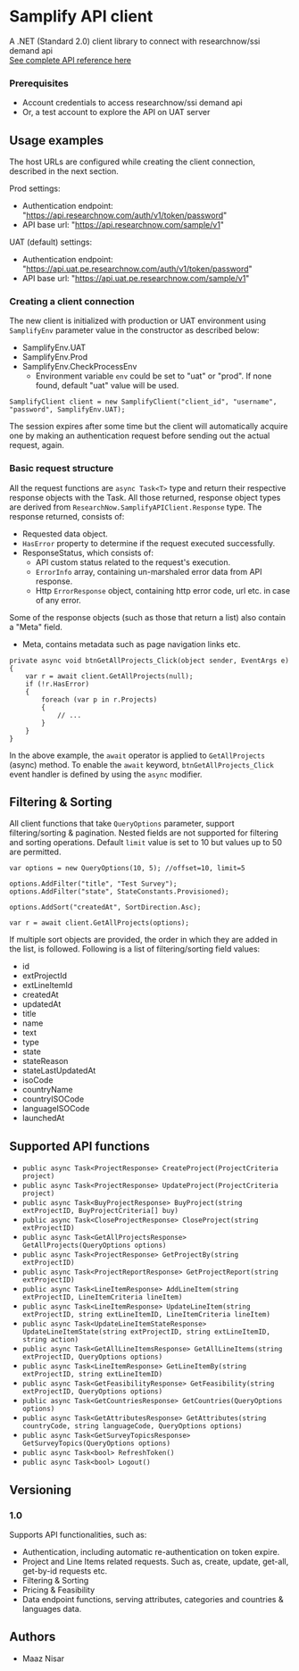 # Samplify API client

A .NET (Standard 2.0) client library to connect with researchnow/ssi demand api
<br /><a href="https://developers.researchnow.com/samplifyapi-docs" target="_blank">See complete API reference here</a>

### Prerequisites

* Account credentials to access researchnow/ssi demand api
* Or, a test account to explore the API on UAT server

## Usage examples

The host URLs are configured while creating the client connection, described in the next section.

Prod settings:
* Authentication endpoint: "https://api.researchnow.com/auth/v1/token/password"
* API base url: "https://api.researchnow.com/sample/v1"

UAT (default) settings:
* Authentication endpoint: "https://api.uat.pe.researchnow.com/auth/v1/token/password"
* API base url: "https://api.uat.pe.researchnow.com/sample/v1"

### Creating a client connection

The new client is initialized with production or UAT environment using `SamplifyEnv` parameter value in the constructor as described below:

* SamplifyEnv.UAT
* SamplifyEnv.Prod
* SamplifyEnv.CheckProcessEnv
    * Environment variable `env` could be set to "uat" or "prod". If none found, default "uat" value will be used.

```
SamplifyClient client = new SamplifyClient("client_id", "username", "password", SamplifyEnv.UAT);
```

The session expires after some time but the client will automatically acquire one by making an authentication request before sending out the actual request, again.

### Basic request structure

All the request functions are `async Task<T>` type and return their respective response objects with the Task. All those returned, response object types are derived from `ResearchNow.SamplifyAPIClient.Response` type.
The response returned, consists of:
* Requested data object.
* `HasError` property to determine if the request executed successfully.
* ResponseStatus, which consists of:
    * API custom status related to the request's execution.
    * `ErrorInfo` array, containing un-marshaled error data from API response.
    * Http `ErrorResponse` object, containing http error code, url etc. in case of any error.

Some of the response objects (such as those that return a list) also contain a "Meta" field.
* Meta, contains metadata such as page navigation links etc.

```
private async void btnGetAllProjects_Click(object sender, EventArgs e)
{
    var r = await client.GetAllProjects(null);
    if (!r.HasError)
    {
        foreach (var p in r.Projects)
        {
            // ...
        }
    }
}
```

In the above example, the `await` operator is applied to `GetAllProjects` (async) method. To enable the `await` keyword, `btnGetAllProjects_Click` event handler is defined by using the `async` modifier.

## Filtering & Sorting

All client functions that take `QueryOptions` parameter, support filtering/sorting & pagination. Nested fields are not supported for filtering and sorting operations. Default `limit` value is set to 10 but values up to 50 are permitted.

```
var options = new QueryOptions(10, 5); //offset=10, limit=5

options.AddFilter("title", "Test Survey");
options.AddFilter("state", StateConstants.Provisioned);

options.AddSort("createdAt", SortDirection.Asc);

var r = await client.GetAllProjects(options);
```

If multiple sort objects are provided, the order in which they are added in the list, is followed.
Following is a list of filtering/sorting field values:
* id
* extProjectId
* extLineItemId
* createdAt
* updatedAt
* title
* name
* text
* type
* state
* stateReason
* stateLastUpdatedAt
* isoCode
* countryName
* countryISOCode
* languageISOCode
* launchedAt

## Supported API functions

* `public async Task<ProjectResponse> CreateProject(ProjectCriteria project)`
* `public async Task<ProjectResponse> UpdateProject(ProjectCriteria project)`
* `public async Task<BuyProjectResponse> BuyProject(string extProjectID, BuyProjectCriteria[] buy)`
* `public async Task<CloseProjectResponse> CloseProject(string extProjectID)`
* `public async Task<GetAllProjectsResponse> GetAllProjects(QueryOptions options)`
* `public async Task<ProjectResponse> GetProjectBy(string extProjectID)`
* `public async Task<ProjectReportResponse> GetProjectReport(string extProjectID)`
* `public async Task<LineItemResponse> AddLineItem(string extProjectID, LineItemCriteria lineItem)`
* `public async Task<LineItemResponse> UpdateLineItem(string extProjectID, string extLineItemID, LineItemCriteria lineItem)`
* `public async Task<UpdateLineItemStateResponse> UpdateLineItemState(string extProjectID, string extLineItemID, string action)`
* `public async Task<GetAllLineItemsResponse> GetAllLineItems(string extProjectID, QueryOptions options)`
* `public async Task<LineItemResponse> GetLineItemBy(string extProjectID, string extLineItemID)`
* `public async Task<GetFeasibilityResponse> GetFeasibility(string extProjectID, QueryOptions options)`
* `public async Task<GetCountriesResponse> GetCountries(QueryOptions options)`
* `public async Task<GetAttributesResponse> GetAttributes(string countryCode, string languageCode, QueryOptions options)`
* `public async Task<GetSurveyTopicsResponse> GetSurveyTopics(QueryOptions options)`
* `public async Task<bool> RefreshToken()`
* `public async Task<bool> Logout()`

## Versioning

### 1.0
Supports API functionalities, such as:
* Authentication, including automatic re-authentication on token expire.
* Project and Line Items related requests. Such as, create, update, get-all, get-by-id requests etc.
* Filtering & Sorting
* Pricing & Feasibility
* Data endpoint functions, serving attributes, categories and countries & languages data.

## Authors

* Maaz Nisar
